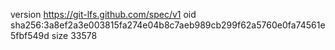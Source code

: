version https://git-lfs.github.com/spec/v1
oid sha256:3a8ef2a3e003815fa274e04b8c7aeb989cb299f62a5760e0fa74561e5fbf549d
size 33578
